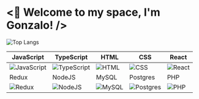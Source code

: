 # <👋 Welcome to my space, I'm Gonzalo! />

![Top Langs](https://github-readme-stats.vercel.app/api/top-langs/?username=GonzaBolognese&layout=compact)

| JavaScript | TypeScript | HTML | CSS | React |
|------------|------------|------|-----|-------|
| ![JavaScript](https://img.shields.io/badge/javascript-%23323330.svg?style=for-the-badge&logo=javascript&logoColor=%23F7DF1E) | ![TypeScript](https://img.shields.io/badge/typescript-%23007ACC.svg?style=for-the-badge&logo=typescript&logoColor=white) | ![HTML](https://img.shields.io/badge/html5-%23E34F26.svg?style=for-the-badge&logo=html5&logoColor=white) | ![CSS](https://img.shields.io/badge/css3-%231572B6.svg?style=for-the-badge&logo=css3&logoColor=white) | ![React](https://img.shields.io/badge/react-%2320232a.svg?style=for-the-badge&logo=react&logoColor=%2361DAFBReact) |
| Redux | NodeJS | MySQL | Postgres | PHP |
| ![Redux](https://img.shields.io/badge/redux-%23593d88.svg?style=for-the-badge&logo=redux&logoColor=white) | ![NodeJS](https://img.shields.io/badge/node.js-6DA55F?style=for-the-badge&logo=node.js&logoColor=white) | ![MySQL](https://img.shields.io/badge/mysql-%2300f.svg?style=for-the-badge&logo=mysql&logoColor=white) | ![Postgres](https://img.shields.io/badge/postgres-%23316192.svg?style=for-the-badge&logo=postgresql&logoColor=white) | ![PHP](https://img.shields.io/badge/php-%23777BB4.svg?style=for-the-badge&logo=php&logoColor=white) |




<!--
**GonzaBolognese/GonzaBolognese** is a ✨ _special_ ✨ repository because its `README.md` (this file) appears on your GitHub profile.

Here are some ideas to get you started:

- 🔭 I’m currently working on ...
- 🌱 I’m currently learning ...
- 👯 I’m looking to collaborate on ...
- 🤔 I’m looking for help with ...
- 💬 Ask me about ...
- 📫 How to reach me: ...
- 😄 Pronouns: ...
- ⚡ Fun fact: ...
-->
